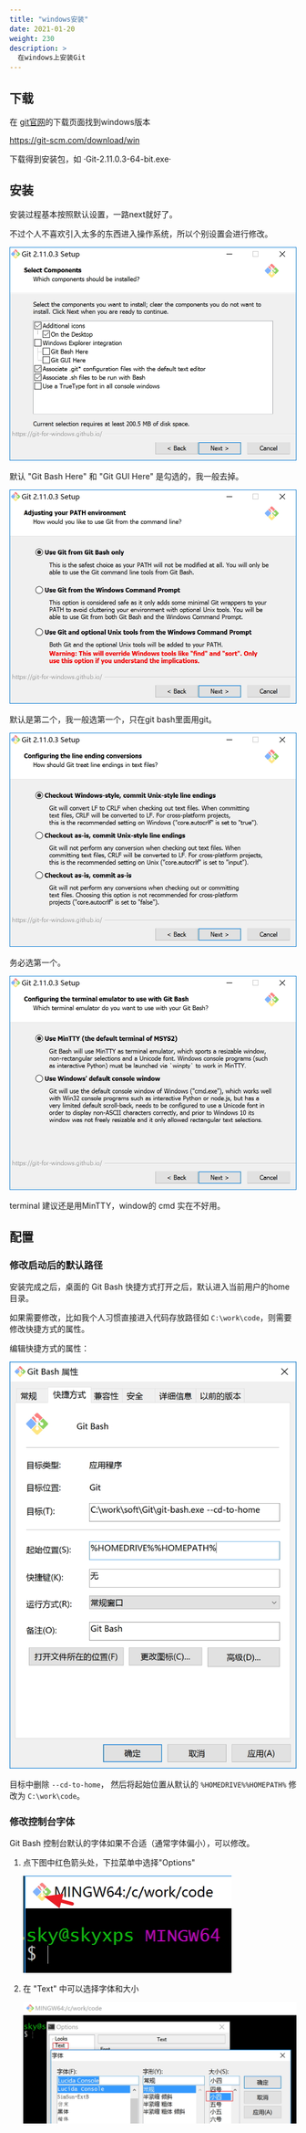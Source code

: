 ```yaml
---
title: "windows安装"
date: 2021-01-20
weight: 230
description: >
  在windows上安装Git
---
```



## 下载

在 [git官网](https://git-scm.com/)的下载页面找到windows版本

https://git-scm.com/download/win

下载得到安装包，如 ·Git-2.11.0.3-64-bit.exe·

## 安装

安装过程基本按照默认设置，一路next就好了。

不过个人不喜欢引入太多的东西进入操作系统，所以个别设置会进行修改。

![](images/windows-components.jpg)

默认 "Git Bash Here" 和 "Git GUI Here" 是勾选的，我一般去掉。

![](images/windows-path.jpg)

默认是第二个，我一般选第一个，只在git bash里面用git。

![](images/windows-ending.jpg)

务必选第一个。

![](images/windows-terminal.jpg)

terminal 建议还是用MinTTY，window的 cmd 实在不好用。

## 配置

### 修改启动后的默认路径

安装完成之后，桌面的 Git Bash 快捷方式打开之后，默认进入当前用户的home目录。

如果需要修改，比如我个人习惯直接进入代码存放路径如 `C:\work\code`，则需要修改快捷方式的属性。

编辑快捷方式的属性：

![](images/windows-link.jpg)

目标中删除 `--cd-to-home`， 然后将起始位置从默认的 `%HOMEDRIVE%%HOMEPATH%` 修改为 `C:\work\code`。

### 修改控制台字体

Git Bash 控制台默认的字体如果不合适（通常字体偏小），可以修改。

1. 点下图中红色箭头处，下拉菜单中选择"Options"

	![](images/setting-options.jpg)

2. 在 "Text" 中可以选择字体和大小

	![](images/setting-fonts.jpg)
